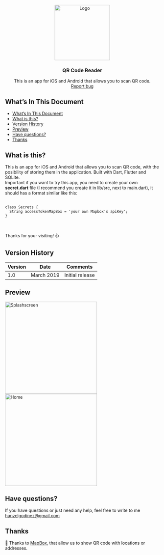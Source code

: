 <p align="center">
  <img src="https://res.cloudinary.com/developerteam/image/upload/v1584453999/QRScanner/QR.png" alt="Logo"width=180 height=180>

  <h3 align="center">QR Code Reader</h3>

  <p align="center">
    This is an app for iOS and Android that allows you to scan QR code.
    <br>
    <a href="https://github.com/hgodinez89/Movie-Database/issues/new">Report bug</a>
  </p>
</p>


## What’s In This Document
- [What’s In This Document](#whats-in-this-document)
- [What is this?](#what-is-this)
- [Version History](#version-history)
- [Preview](#preview)
- [Have questions?](#have-questions)
- [Thanks](#thanks)

## What is this?

This is an app for iOS and Android that allows you to scan QR code, with the posibility of storing them in the application. Built with Dart, Flutter and SQLite.</br>
Important if you want to try this app, you need to create your own **secret.dart** file (I recommend you create it in lib/src, next to main.dart), it should has a format similar like this: </br> </br>
```
class Secrets {
  String accessTokenMapBox = 'your own Mapbox's apiKey'; 
}
```
</br></br>
Thanks for your visiting! 👍

## Version History

| Version |       Date         |             Comments             |
| ------- | ------------------ | -------------------------------- |
| 1.0     | March 2019         | Initial release                  |

## Preview

<img src="https://res.cloudinary.com/developerteam/image/upload/v1584537683/QRScanner/splash.png" width="300" alt="Splashscreen">
</br>
<img src="https://res.cloudinary.com/developerteam/image/upload/v1584537793/QRScanner/home.png" width="300" alt="Home">

## Have questions?

If you have questions or just need any help, feel free to write to me 
<a href="mailto:hanzelgodinez@gmail.com">hanzelgodinez@gmail.com</a>

## Thanks

💜 Thanks to <a href="https://www.mapbox.com/">MapBox</a>, that allow us to show QR code with locations or addresses.
